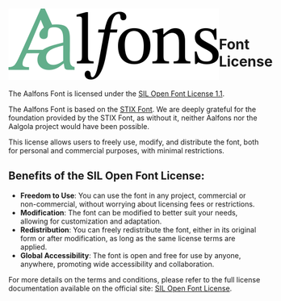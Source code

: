 
<h1 style="display: flex; align-items: center;" >
    <img src="../aalfons.svg" alt="Aalfons" ><br>
    Font License
</h1>

The Aalfons Font is licensed under the [SIL Open Font License 1.1](./LICENSE.md). 

The Aalfons Font is based on the [STIX Font](https://github.com/stipub/stixfonts). We are deeply grateful for the 
foundation provided by the STIX Font, as without it, neither Aalfons nor the Aalgola project would have been possible.

This license allows users to freely use, modify, and distribute the font, both for personal and commercial purposes, with minimal restrictions. 

## Benefits of the SIL Open Font License:
- **Freedom to Use**: You can use the font in any project, commercial or non-commercial, without worrying about licensing fees or restrictions.
- **Modification**: The font can be modified to better suit your needs, allowing for customization and adaptation.
- **Redistribution**: You can freely redistribute the font, either in its original form or after modification, as long as the same license terms are applied.
- **Global Accessibility**: The font is open and free for use by anyone, anywhere, promoting wide accessibility and collaboration.

For more details on the terms and conditions, please refer to the full license documentation available on 
the official site: [SIL Open Font License](https://openfontlicense.org/).
